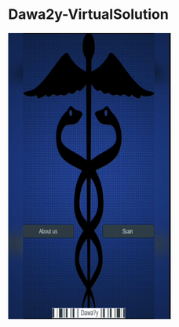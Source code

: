 # Dawa2y-VirtualSolution

[![Proposal Video](capture.PNG)](https://www.youtube.com/watch?v=3s3_3di3Jt0 "Video Title")
